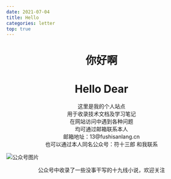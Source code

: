 ```yaml
---
date: 2021-07-04
title: Hello
categories: letter 
top: true
---
```

# <center>你好啊</center>
<!--more-->
# <center>Hello Dear</center>

<center>这里是我的个人站点</center>
<center>用于收录技术文档及学习笔记</center>

<center>在网站访问中遇到各种问题</center>
<center>均可通过邮箱联系本人</center>

<center>邮箱地址：13@fushisanlang.cn</center>

<center>也可以通过本人同名公众号：符十三郎 和我联系</center>

![公众号图片](https://download.fushisanlang.cn/wx.jpeg)

<center>公众号中收录了一些没事干写的十九线小说，欢迎关注</center>